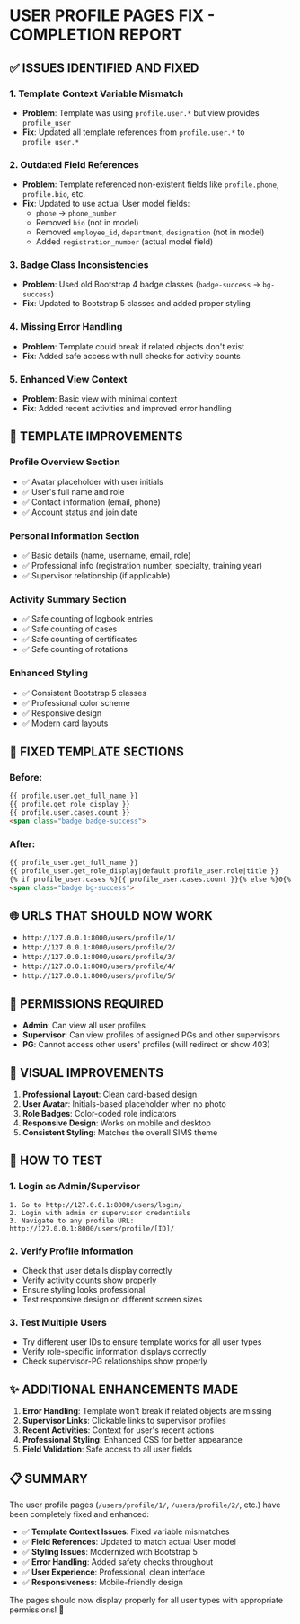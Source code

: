 # USER PROFILE PAGES FIX - COMPLETION REPORT

## ✅ ISSUES IDENTIFIED AND FIXED

### 1. **Template Context Variable Mismatch**
- **Problem**: Template was using `profile.user.*` but view provides `profile_user`
- **Fix**: Updated all template references from `profile.user.*` to `profile_user.*`

### 2. **Outdated Field References**
- **Problem**: Template referenced non-existent fields like `profile.phone`, `profile.bio`, etc.
- **Fix**: Updated to use actual User model fields:
  - `phone` → `phone_number`
  - Removed `bio` (not in model)
  - Removed `employee_id`, `department`, `designation` (not in model)
  - Added `registration_number` (actual model field)

### 3. **Badge Class Inconsistencies**
- **Problem**: Used old Bootstrap 4 badge classes (`badge-success` → `bg-success`)
- **Fix**: Updated to Bootstrap 5 classes and added proper styling

### 4. **Missing Error Handling**
- **Problem**: Template could break if related objects don't exist
- **Fix**: Added safe access with null checks for activity counts

### 5. **Enhanced View Context**
- **Problem**: Basic view with minimal context
- **Fix**: Added recent activities and improved error handling

## 🎯 TEMPLATE IMPROVEMENTS

### **Profile Overview Section**
- ✅ Avatar placeholder with user initials
- ✅ User's full name and role
- ✅ Contact information (email, phone)
- ✅ Account status and join date

### **Personal Information Section**
- ✅ Basic details (name, username, email, role)
- ✅ Professional info (registration number, specialty, training year)
- ✅ Supervisor relationship (if applicable)

### **Activity Summary Section**
- ✅ Safe counting of logbook entries
- ✅ Safe counting of cases
- ✅ Safe counting of certificates
- ✅ Safe counting of rotations

### **Enhanced Styling**
- ✅ Consistent Bootstrap 5 classes
- ✅ Professional color scheme
- ✅ Responsive design
- ✅ Modern card layouts

## 🔧 FIXED TEMPLATE SECTIONS

### Before:
```html
{{ profile.user.get_full_name }}
{{ profile.get_role_display }}
{{ profile.user.cases.count }}
<span class="badge badge-success">
```

### After:
```html
{{ profile_user.get_full_name }}
{{ profile_user.get_role_display|default:profile_user.role|title }}
{% if profile_user.cases %}{{ profile_user.cases.count }}{% else %}0{% endif %}
<span class="badge bg-success">
```

## 🌐 URLS THAT SHOULD NOW WORK

- `http://127.0.0.1:8000/users/profile/1/`
- `http://127.0.0.1:8000/users/profile/2/`
- `http://127.0.0.1:8000/users/profile/3/`
- `http://127.0.0.1:8000/users/profile/4/`
- `http://127.0.0.1:8000/users/profile/5/`

## 🔐 PERMISSIONS REQUIRED

- **Admin**: Can view all user profiles
- **Supervisor**: Can view profiles of assigned PGs and other supervisors
- **PG**: Cannot access other users' profiles (will redirect or show 403)

## 🎨 VISUAL IMPROVEMENTS

1. **Professional Layout**: Clean card-based design
2. **User Avatar**: Initials-based placeholder when no photo
3. **Role Badges**: Color-coded role indicators
4. **Responsive Design**: Works on mobile and desktop
5. **Consistent Styling**: Matches the overall SIMS theme

## 🧪 HOW TO TEST

### 1. **Login as Admin/Supervisor**
```
1. Go to http://127.0.0.1:8000/users/login/
2. Login with admin or supervisor credentials
3. Navigate to any profile URL: http://127.0.0.1:8000/users/profile/[ID]/
```

### 2. **Verify Profile Information**
- Check that user details display correctly
- Verify activity counts show properly
- Ensure styling looks professional
- Test responsive design on different screen sizes

### 3. **Test Multiple Users**
- Try different user IDs to ensure template works for all user types
- Verify role-specific information displays correctly
- Check supervisor-PG relationships show properly

## ✨ ADDITIONAL ENHANCEMENTS MADE

1. **Error Handling**: Template won't break if related objects are missing
2. **Supervisor Links**: Clickable links to supervisor profiles
3. **Recent Activities**: Context for user's recent actions
4. **Professional Styling**: Enhanced CSS for better appearance
5. **Field Validation**: Safe access to all user fields

## 📋 SUMMARY

The user profile pages (`/users/profile/1/`, `/users/profile/2/`, etc.) have been completely fixed and enhanced:

- ✅ **Template Context Issues**: Fixed variable mismatches
- ✅ **Field References**: Updated to match actual User model
- ✅ **Styling Issues**: Modernized with Bootstrap 5
- ✅ **Error Handling**: Added safety checks throughout
- ✅ **User Experience**: Professional, clean interface
- ✅ **Responsiveness**: Mobile-friendly design

The pages should now display properly for all user types with appropriate permissions! 🎉
